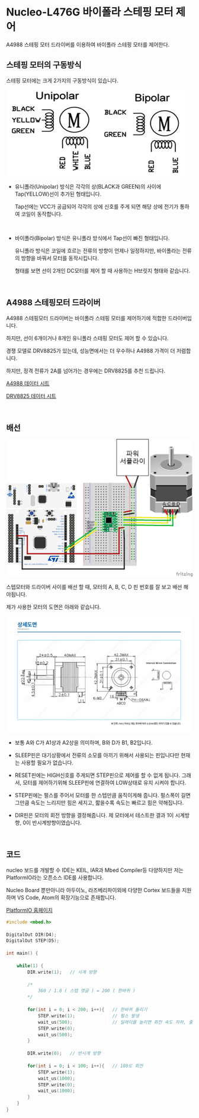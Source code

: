 # Nucleo-L476G 바이폴라 스테핑 모터 제어
A4988 스테핑 모터 드라이버를 이용하여 바이폴라 스테핑 모터를 제어한다.

## 스테핑 모터의 구동방식
스테핑 모터에는 크게 2가지의 구동방식이 있습니다.

![UniPolar_Bipolar](/Image/UniPolar_BiPolar.png)

+ 유니폴라(Unipolar) 방식은 각각의 상(BLACK과 GREEN)의 사이에 Tap(YELLOW)선이 추가된 형태입니다.

    Tap선에는 VCC가 공급되어 각각의 상에 신호를 주게 되면 해당 상에 전기가 통하여 코일이 동작합니다.

<br/>

+ 바이폴라(Bipolar) 방식은 유니폴라 방식에서 Tap선이 빠진 형태입니다.

    유니폴라 방식은 코일에 흐르는 전류의 방향이 언제나 일정하지만, 바이폴라는 전류의 방향을 바꿔서 모터를 동작시킵니다.

    형태를 보면 선이 2개인 DC모터를 제어 할 때 사용하는 H브릿지 형태와 같습니다.

<br/>

## A4988 스테핑모터 드라이버
A4988 스테핑모터 드라이버는 바이폴라 스테핑 모터를 제어하기에 적합한 드라이버입니다.

하지만, 선이 6개이거나 8개인 유니폴라 스테핑 모터도 제어 할 수 있습니다.

경쟁 모델로 DRV8825가 있는데, 성능면에서는 더 우수하나 A4988 가격이 더 저렴합니다.

하지만, 정격 전류가 2A를 넘어가는 경우에는 DRV8825를 추천 드립니다.

[A4988 데이터 시트](https://www.pololu.com/file/download/a4988_DMOS_microstepping_driver_with_translator.pdf?file_id=0J450)

[DRV8825 데이터 시트](http://www.ti.com/lit/ds/symlink/drv8825.pdf)

<br/>

## 배선
![Routing](/Routing/Nucleo-Bipolar-Steppingmotor_bb.png)

스텝모터와 드라이버 사이를 배선 할 때, 모터의 A, B, C, D 핀 번호를 잘 보고 배선 해야됩니다.

제가 사용한 모터의 도면은 아래와 같습니다.

![스텝모터 도면](/Image/Specific_Dimension.png)

+ 보통 A와 C가 A1상과 A2상을 의미하며, B와 D가 B1, B2입니다.

+ SLEEP핀은 대기상황에서 전류의 소모를 아끼기 위해서 사용되는 핀입니다만 현재는 사용할 필요가 없습니다.

+ RESET핀에는 HIGH신호를 주게되면 STEP핀으로 제어를 할 수 없게 됩니다. 그래서, 모터를 제어하기위해 SLEEP핀에 연결하여 LOW상태로 유지 시켜야 합니다.

+ STEP핀에는 펄스를 주어서 모터를 한 스텝만큼 움직이게해 줍니다. 펄스폭이 길면 그만큼 속도는 느리지만 힘은 세지고, 짧을수록 속도는 빠르고 힘은 약해집니다.

+ DIR핀은 모터의 회전 방향을 결정해줍니다. 제 모터에서 테스트한 결과 1이 시계방향, 0이 반시계방향이였습니다.

<br/>

## 코드

nucleo 보드를 개발할 수 IDE는 KEIL, IAR과 Mbed Compiler등 다양하지만 저는 PlatformIO라는 오픈소스 IDE를 사용합니다.

Nucleo Board 뿐만아니라 아두이노, 라즈베리파이외에 다양한 Cortex 보드들을 지원하며 VS Code, Atom의 확장기능으로 존재합니다. 

[PlatformIO 홈페이지](https://platformio.org/)

```cpp
#include <mbed.h>

DigitalOut DIR(D4);
DigitalOut STEP(D5);

int main() {

    while(1) {
        DIR.write(1);   // 시계 방향

        /*
            360 / 1.8 ( 스텝 앵글 ) = 200 ( 한바퀴 )
        */

        for(int i = 0; i < 200; i++){   // 한바퀴 돌리기
            STEP.write(1);              // 펄스 발생
            wait_us(500);               // 딜레이를 늘리면 회전 속도 저하, 줄이면 회전 속도 증가
            STEP.write(0);
            wait_us(500);  
        }   

        DIR.write(0);   // 반시계 방향

        for(int i = 0; i < 100; i++){   // 180도 회전
            STEP.write(1);
            wait_us(1000);
            STEP.write(0);
            wait_us(1000); 
        }
    }
}
```